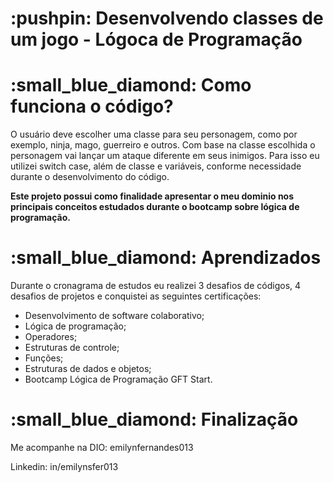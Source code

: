 <h1>:pushpin: Desenvolvendo classes de um jogo - Lógoca de Programação</h1>

<h1>:small_blue_diamond: Como funciona o código?</h1>
<p>O usuário deve escolher uma classe para seu personagem, como por exemplo, ninja, mago, guerreiro e outros. Com base na classe escolhida o personagem vai lançar um ataque diferente em seus inimigos. Para isso eu utilizei switch case, além de classe e variáveis, conforme necessidade durante o desenvolvimento do código.</p>

<p><strong>Este projeto possui como finalidade apresentar o meu dominio nos principais conceitos estudados durante o bootcamp sobre lógica de programação.</strong></p>

<h1>:small_blue_diamond: Aprendizados</h1>
<p>Durante o cronagrama de estudos eu realizei 3 desafios de códigos, 4 desafios de projetos e conquistei as seguintes certificações:
<ul>
  <li>Desenvolvimento de software colaborativo;</li>
  <li>Lógica de programação;</li>
  <li>Operadores;</li>
  <li>Estruturas de controle;</li>
  <li>Funções;</li>
  <li>Estruturas de dados e objetos;</li>
  <li>Bootcamp Lógica de Programação GFT Start.</li>
</ul></p>

<h1>:small_blue_diamond: Finalização</h1>
<p>Me acompanhe na DIO: emilynfernandes013</p>
<p>Linkedin: in/emilynsfer013</p>
